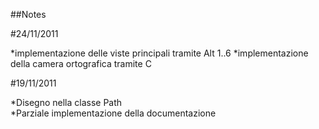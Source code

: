 ##Notes

#24/11/2011

*implementazione delle viste principali tramite Alt 1..6
*implementazione della camera ortografica tramite C

#19/11/2011

*Disegno nella classe Path  
*Parziale implementazione della documentazione